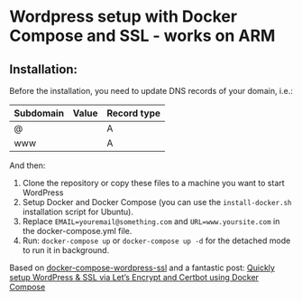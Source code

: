 # Wordpress setup with Docker Compose and SSL - works on ARM

## Installation:

Before the installation, you need to update DNS records of your domain, i.e.:

| Subdomain | Value            | Record type | 
|-----------|------------------|-------------|
| @         | <ip of the host> | A           |
| www       | <ip of the host> | A           |


And then:

1. Clone the repository or copy these files to a machine you want to start WordPress
2. Setup Docker and Docker Compose (you can use the `install-docker.sh` installation script for Ubuntu).
3. Replace `EMAIL=youremail@something.com` and `URL=www.yoursite.com` in the docker-compose.yml file.
4. Run: `docker-compose up` or `docker-compose up -d` for the detached mode to run it in background.


Based on [docker-compose-wordpress-ssl](https://github.com/dawidkotarba/docker-compose-wordpress-ssl) and a fantastic post:
[Quickly setup WordPress & SSL via Let’s Encrypt and Certbot using Docker Compose
](https://carlwillimott.medium.com/quickly-setup-wordpress-ssl-via-lets-encrypt-and-certbot-b29e8abf2072)

